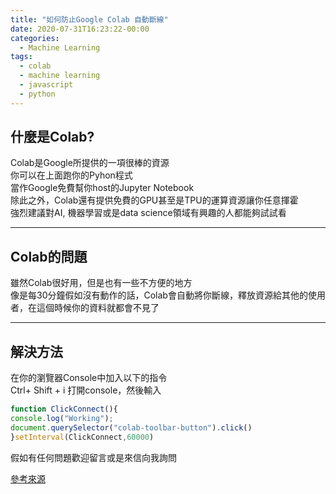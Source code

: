```yaml
---
title: "如何防止Google Colab 自動斷線"
date: 2020-07-31T16:23:22-00:00
categories:
  - Machine Learning
tags:
  - colab
  - machine learning
  - javascript
  - python
---
```

## 什麼是Colab?  
Colab是Google所提供的一項很棒的資源  
你可以在上面跑你的Pyhon程式  
當作Google免費幫你host的Jupyter Notebook  
除此之外，Colab還有提供免費的GPU甚至是TPU的運算資源讓你任意揮霍  
強烈建議對AI, 機器學習或是data science領域有興趣的人都能夠試試看  
  
---
## Colab的問題  
雖然Colab很好用，但是也有一些不方便的地方  
像是每30分鐘假如沒有動作的話，Colab會自動將你斷線，釋放資源給其他的使用者，在這個時候你的資料就都會不見了

---

## 解決方法  

在你的瀏覽器Console中加入以下的指令  
Ctrl+ Shift + i 打開console，然後輸入  
```javascript
function ClickConnect(){
console.log("Working"); 
document.querySelector("colab-toolbar-button").click() 
}setInterval(ClickConnect,60000)
```  

假如有任何問題歡迎留言或是來信向我詢問  

[參考來源](https://medium.com/@shivamrawat_756/how-to-prevent-google-colab-from-disconnecting-717b88a128c0)
